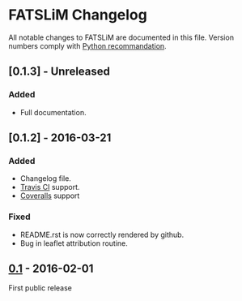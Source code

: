 # FATSLiM Changelog
All notable changes to FATSLiM are documented in this file.
Version numbers comply with [Python recommandation](https://www.python.org/dev/peps/pep-0440/).

## [0.1.3] - Unreleased
### Added
- Full documentation.

## [0.1.2] - 2016-03-21
### Added
- Changelog file.
- [Travis CI](https://travis-ci.org/FATSLiM/fatslim) support.
- [Coveralls](https://coveralls.io/github/FATSLiM/fatslim) support

### Fixed
- README.rst is now correctly rendered by github.
- Bug in leaflet attribution routine.


## [0.1] - 2016-02-01
First public release

[Unreleased]: https://github.com/FATSLiM/fatslim/tree/develop
[0.1]: https://github.com/FATSLiM/fatslim/releases/tag/v0.1